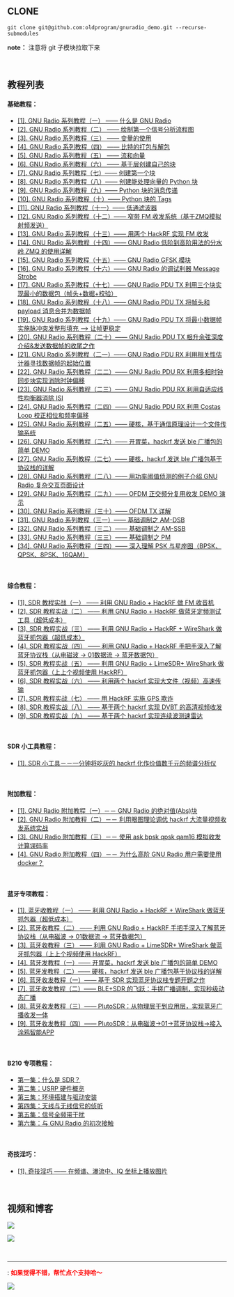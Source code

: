 ## CLONE

```shell
git clone git@github.com:oldprogram/gnuradio_demo.git --recurse-submodules
```

**note：** 注意将 git 子模块拉取下来

</br>

## 教程列表

#### 基础教程：

- [[1]. GNU Radio 系列教程（一） —— 什么是 GNU Radio][JC1]
- [[2]. GNU Radio 系列教程（二） —— 绘制第一个信号分析流程图][JC2]
- [[3]. GNU Radio 系列教程（三） —— 变量的使用][JC3] 
- [[4]. GNU Radio 系列教程（四） —— 比特的打包与解包][JC4]
- [[5]. GNU Radio 系列教程（五） —— 流和向量][JC5]
- [[6]. GNU Radio 系列教程（六） —— 基于层创建自己的块][JC6]
- [[7]. GNU Radio 系列教程（七）—— 创建第一个块][JC7]
- [[8]. GNU Radio 系列教程（八）—— 创建能处理向量的 Python 块][JC8]
- [[9]. GNU Radio 系列教程（九）—— Python 块的消息传递][JC9]
- [[10]. GNU Radio 系列教程（十）—— Python 块的 Tags][JC10]
- [[11]. GNU Radio 系列教程（十一）—— 低通滤波器][JC11]
- [[12]. GNU Radio 系列教程（十二）—— 窄带 FM 收发系统（基于ZMQ模拟射频发送）][JC12]
- [[13]. GNU Radio 系列教程（十三）—— 用两个 HackRF 实现 FM 收发][JC13]
- [[14]. GNU Radio 系列教程（十四）—— GNU Radio 低阶到高阶用法的分水岭 ZMQ 的使用详解][JC14]	
- [[15]. GNU Radio 系列教程（十五）—— GNU Radio GFSK 模块][JC15]
- [[16]. GNU Radio 系列教程（十六）—— GNU Radio 的调试利器 Message Strobe][JC16]
- [[17]. GNU Radio 系列教程（十七）—— GNU Radio PDU TX 利用三个块实现最小的数据包（帧头+数据+校验）][JC17]
- [[18]. GNU Radio 系列教程（十八）—— GNU Radio PDU TX 将帧头和 payload 消息合并为数据帧][JC18]    
- [[19]. GNU Radio 系列教程（十九）—— GNU Radio PDU TX 将最小数据帧实施脉冲突发整形填充 --> 让帧更稳定][JC19]    
- [[20]. GNU Radio 系列教程（二十）—— GNU Radio PDU TX 根升余弦深度介绍&发送数据帧的收尾之作][JC20]    
- [[21]. GNU Radio 系列教程（二一）—— GNU Radio PDU RX 利用相关性估计器寻找数据帧的起始位置][JC21]    
- [[22]. GNU Radio 系列教程（二二）—— GNU Radio PDU RX 利用多相时钟同步块实现消除时钟偏移][JC22]    
- [[23]. GNU Radio 系列教程（二三）—— GNU Radio PDU RX 利用自适应线性均衡器消除 ISI][JC23]    
- [[24]. GNU Radio 系列教程（二四）—— GNU Radio PDU RX 利用 Costas Loop 校正相位和频率偏移][JC24]    
- [[25]. GNU Radio 系列教程（二五）—— 硬核，基于通信原理设计一个文件传输系统][JC25]    
- [[26]. GNU Radio 系列教程（二六）—— 开胃菜，hackrf 发送 ble 广播包的简单 DEMO][JC26]    
- [[27]. GNU Radio 系列教程（二七）—— 硬核，hackrf 发送 ble 广播包基于协议栈的详解][JC27]    
- [[28]. GNU Radio 系列教程（二八）—— 用功率阈值侦测的例子介绍 GNU Radio 复杂交互页面设计][JC28]    
- [[29]. GNU Radio 系列教程（二九）—— OFDM 正交频分复用收发 DEMO 演示][JC29]    
- [[30]. GNU Radio 系列教程（三十）—— OFDM TX 详解][JC30]    
- [[31]. GNU Radio 系列教程（三一）—— 基础调制之 AM-DSB][JC31]    
- [[32]. GNU Radio 系列教程（三二）—— 基础调制之 AM-SSB][JC32]    
- [[33]. GNU Radio 系列教程（三三）—— 基础调制之 PM][JC33]    
- [[34]. GNU Radio 系列教程（三四）—— 深入理解 PSK 与星座图（BPSK、QPSK、8PSK、16QAM）][JC34]    


</br>

#### 综合教程：

- [[1]. SDR 教程实战（一） —— 利用 GNU Radio + HackRF 做 FM 收音机][JCX1]
- [[2]. SDR 教程实战（二） —— 利用 GNU Radio + HackRF 做蓝牙定频测试工具（超低成本）][JCX2]
- [[3]. SDR 教程实战（三） —— 利用 GNU Radio + HackRF + WireShark 做蓝牙抓包器（超低成本）][JCX3]
- [[4]. SDR 教程实战（四） —— 利用 GNU Radio + HackRF 手把手深入了解蓝牙协议栈（从电磁波 -> 01数据流 -> 蓝牙数据包）][JCX4]
- [[5]. SDR 教程实战（五） —— 利用 GNU Radio + LimeSDR+ WireShark 做蓝牙抓包器（上上个视频使用 HackRF）][JCX5]
- [[6]. SDR 教程实战（六） —— 利用两个 hackrf 实现大文件（视频）高速传输][JCX6]     
- [[7]. SDR 教程实战（七） —— 用 HackRF 实施 GPS 欺诈][JCX7]     
- [[8]. SDR 教程实战（八） —— 基于两个 hackrf 实现 DVBT 的高清视频收发][JCX8]     
- [[9]. SDR 教程实战（九） —— 基于两个 hackrf 实现连续波测速雷达][JCX9]     


</br>

#### SDR 小工具教程：

- [[1]. SDR 小工具－－一分钟将吃灰的 hackrf 化作价值数千元的频谱分析仪][JCT1]    

</br>

#### 附加教程：

- [[1]. GNU Radio 附加教程（一）－－ GNU Radio 的绝对值(Abs)块][JCK1]    
- [[2]. GNU Radio 附加教程（二）－－ 利用眼图理论调优 hackrf 大流量视频收发系统实战][JCK2]    
- [[3]. GNU Radio 附加教程（三）－－ 使用 ask bpsk qpsk qam16 模拟收发计算误码率][JCK3]    
- [[4]. GNU Radio 附加教程（四）－－ 为什么高阶 GNU Radio 用户需要使用 docker？][JCK4]    

</br>

#### 蓝牙专项教程：

- [[1]. 蓝牙收教程（一） —— 利用 GNU Radio + HackRF + WireShark 做蓝牙抓包器（超低成本）][JCX3]
- [[2]. 蓝牙收教程（二） —— 利用 GNU Radio + HackRF 手把手深入了解蓝牙协议栈（从电磁波 -> 01数据流 -> 蓝牙数据包）][JCX4]
- [[3]. 蓝牙收教程（三） —— 利用 GNU Radio + LimeSDR+ WireShark 做蓝牙抓包器（上上个视频使用 HackRF）][JCX5]
- [[4]. 蓝牙发教程（一）—— 开胃菜，hackrf 发送 ble 广播包的简单 DEMO][JC26]    
- [[5]. 蓝牙发教程（二）—— 硬核，hackrf 发送 ble 广播包基于协议栈的详解][JC27]    
- [[6]. 蓝牙收发教程（一）—— 基于 SDR 实现蓝牙协议栈专题开题之作][BLE01]    
- [[7]. 蓝牙收发教程（二）—— BLE+SDR 的飞跃：手搓广播调制，实现秒级动态广播][BLE02]    
- [[8]. 蓝牙收发教程（三）—— PlutoSDR：从物理层干到应用层，实现蓝牙广播收发一体][BLE03]    
- [[9]. 蓝牙收发教程（四）—— PlutoSDR：从电磁波->01->蓝牙协议栈->接入涂鸦智能APP][BLE04]    

</br>

#### B210 专项教程：

- [第一集：什么是 SDR？][B21001]
- [第二集：USRP 硬件概览][B21002]
- [第三集：环境搭建与驱动安装][B21003]
- [第四集：天线与无线信号的侦听][B21004]    
- [第五集：信号全频带干扰][B21005]       
- [第六集：与 GNU Radio 的初次接触][B21006]    

</br>

#### 奇技淫巧：

- [[1]. 奇技淫巧 —— 在频谱、瀑流中、IQ 坐标上播放图片][QJYQ1]    

</br>


## 视频和博客

[![][pbilibili]][#bilibili]

[![][pcnblog]][#cnblog]

</br>

---
: <font color=#FF000> **如果觉得不错，帮忙点个支持哈～**  </font>

![][px]


[JC1]:https://www.cnblogs.com/zjutlitao/p/16648432.html
[JC2]:https://www.cnblogs.com/zjutlitao/p/16655824.html#top
[JC3]:https://www.bilibili.com/video/BV1o14y1s7Km/?spm_id_from=333.788&vd_source=84f94348691c2906fc1038d54989b7e0
[JC4]:https://www.bilibili.com/video/BV1NG4y1z7mt/?spm_id_from=333.788&vd_source=84f94348691c2906fc1038d54989b7e0
[JC5]:https://www.bilibili.com/video/BV1me411u7jm/?spm_id_from=333.788&vd_source=84f94348691c2906fc1038d54989b7e0
[JC6]:https://www.bilibili.com/video/BV1814y1e7ZU/?spm_id_from=333.788&vd_source=84f94348691c2906fc1038d54989b7e0
[JC7]:https://www.bilibili.com/video/BV18V4y1g7i9/?spm_id_from=333.788&vd_source=84f94348691c2906fc1038d54989b7e0
[JC8]:https://www.bilibili.com/video/BV1MB4y1n7od/?spm_id_from=333.788&vd_source=84f94348691c2906fc1038d54989b7e0
[JC9]:https://www.bilibili.com/video/BV1DN4y1N7n1/?spm_id_from=333.788&vd_source=84f94348691c2906fc1038d54989b7e0
[JC10]:https://www.bilibili.com/video/BV1uW4y1v77Y/?spm_id_from=333.788&vd_source=84f94348691c2906fc1038d54989b7e0
[JC11]:https://www.bilibili.com/video/BV1L14y187iU/?spm_id_from=333.788&vd_source=84f94348691c2906fc1038d54989b7e0
[JC12]:https://www.bilibili.com/video/BV1ZW4y177AN/?spm_id_from=333.788&vd_source=84f94348691c2906fc1038d54989b7e0
[JC13]:https://www.bilibili.com/video/BV1TM41177Bj/?spm_id_from=333.788&vd_source=84f94348691c2906fc1038d54989b7e0
[JC14]:https://www.cnblogs.com/zjutlitao/p/17354483.html
[JC15]:https://www.bilibili.com/video/BV1ji4y1q7f9/?vd_source=84f94348691c2906fc1038d54989b7e0
[JC16]:https://www.bilibili.com/video/BV1Ye411h7bF/?spm_id_from=333.788&vd_source=84f94348691c2906fc1038d54989b7e0
[JC17]:https://www.bilibili.com/video/BV18Z421U7H8/?vd_source=84f94348691c2906fc1038d54989b7e0
[JC18]:https://www.bilibili.com/video/BV1oi421Z7BZ/?vd_source=84f94348691c2906fc1038d54989b7e0
[JC19]:https://www.bilibili.com/video/BV14x4y1D7mP/?vd_source=84f94348691c2906fc1038d54989b7e0     
[JC20]:https://www.bilibili.com/video/BV1Bp421y72W/?vd_source=84f94348691c2906fc1038d54989b7e0
[JC21]:https://www.bilibili.com/video/BV1bw4m117SW/?vd_source=84f94348691c2906fc1038d54989b7e0
[JC22]:https://www.bilibili.com/video/BV1rC41177hP/?vd_source=84f94348691c2906fc1038d54989b7e0
[JC23]:https://www.bilibili.com/video/BV15y411e7jh/?vd_source=84f94348691c2906fc1038d54989b7e0
[JC24]:https://www.bilibili.com/video/BV1jr421w7mj/?vd_source=84f94348691c2906fc1038d54989b7e0
[JC25]:https://www.bilibili.com/video/BV1rz421a7Vc/?vd_source=84f94348691c2906fc1038d54989b7e0    
[JC26]:https://www.bilibili.com/video/BV1VT421k7cA/?vd_source=84f94348691c2906fc1038d54989b7e0    
[JC27]:https://www.bilibili.com/video/BV1WWv1emEvA/?vd_source=84f94348691c2906fc1038d54989b7e0
[JC28]:https://www.bilibili.com/video/BV1pxYye6Eav/?vd_source=84f94348691c2906fc1038d54989b7e0    
[JC29]:https://www.bilibili.com/video/BV1AXc3ecETY/?vd_source=84f94348691c2906fc1038d54989b7e0   
[JC30]:https://www.bilibili.com/video/BV1B8c6eBERW/?vd_source=84f94348691c2906fc1038d54989b7e0    
[JC31]:https://www.bilibili.com/video/BV1ruwPegELP?vd_source=84f94348691c2906fc1038d54989b7e0    
[JC32]:https://www.bilibili.com/video/BV158fYYBEj3?vd_source=84f94348691c2906fc1038d54989b7e0           
[JC33]:https://www.bilibili.com/video/BV1BgfLYtEkq/?vd_source=84f94348691c2906fc1038d54989b7e0    
[JC34]:https://www.bilibili.com/video/BV1aWPUexE9h/?vd_source=e07622425aaa33ca0b1e9dafa0807cf4    



[JCT1]:https://www.bilibili.com/video/BV1YS421R75M/?vd_source=84f94348691c2906fc1038d54989b7e0    

[JCX1]:https://www.bilibili.com/video/BV1eP4y1f7rc/?spm_id_from=333.788&vd_source=84f94348691c2906fc1038d54989b7e0
[JCX2]:https://www.bilibili.com/video/BV1ft4y1L7Ve/?spm_id_from=333.788&vd_source=84f94348691c2906fc1038d54989b7e0
[JCX3]:https://www.bilibili.com/video/BV1ta4y157VV/?spm_id_from=333.788&vd_source=84f94348691c2906fc1038d54989b7e0
[JCX4]:https://www.bilibili.com/video/BV18h4y1Y7mf/?vd_source=84f94348691c2906fc1038d54989b7e0
[JCX5]:https://www.bilibili.com/video/BV1Q84y1D7tZ/?spm_id_from=333.999.0.0
[JCX6]:https://www.bilibili.com/video/BV1NJ4m1M7H3/?spm_id_from=333.1007.0.0&vd_source=84f94348691c2906fc1038d54989b7e0
[JCX7]:https://www.bilibili.com/video/BV1sZWjerEP3/?vd_source=84f94348691c2906fc1038d54989b7e0
[JCX8]:https://www.bilibili.com/video/BV1B184zaEeN/?vd_source=84f94348691c2906fc1038d54989b7e0    
[JCX9]:https://www.bilibili.com/video/BV1dhtBzXEjJ/?vd_source=84f94348691c2906fc1038d54989b7e0     
[JCK1]:https://www.bilibili.com/video/BV14K411Y7Jb/?spm_id_from=333.788&vd_source=84f94348691c2906fc1038d54989b7e0    
[JCK2]:https://www.bilibili.com/video/BV1BvNveeEGC/?vd_source=e07622425aaa33ca0b1e9dafa0807cf4     
[JCK3]:https://www.bilibili.com/video/BV1My9wYFEJP/?vd_source=e07622425aaa33ca0b1e9dafa0807cf4
[JCK4]:https://www.bilibili.com/video/BV1c89JYYEcP/?vd_source=e07622425aaa33ca0b1e9dafa0807cf4     

[BLE01]:https://www.bilibili.com/video/BV1bARMYLEGX/?share_source=copy_web&vd_source=e07622425aaa33ca0b1e9dafa0807cf4
[BLE02]:https://www.bilibili.com/video/BV1mNRhYGE5n/?share_source=copy_web&vd_source=e07622425aaa33ca0b1e9dafa0807cf4
[BLE03]:https://www.bilibili.com/video/BV1bDQ5YdEMC/?share_source=copy_web&vd_source=e07622425aaa33ca0b1e9dafa0807cf4
[BLE04]:https://www.bilibili.com/video/BV1qNXKYEE8t/?share_source=copy_web&vd_source=e07622425aaa33ca0b1e9dafa0807cf4    

[B21001]:https://www.bilibili.com/video/BV1WMhCzREyZ/?vd_source=84f94348691c2906fc1038d54989b7e0    
[B21002]:https://www.bilibili.com/video/BV15BaHzUEVo/?vd_source=84f94348691c2906fc1038d54989b7e0    
[B21003]:https://www.bilibili.com/video/BV1GjarzvEJH/?vd_source=84f94348691c2906fc1038d54989b7e0    
[B21004]:https://www.bilibili.com/video/BV1VKaqzdEbg/?vd_source=84f94348691c2906fc1038d54989b7e0         
[B21005]:https://www.bilibili.com/video/BV1ddaRzLEWv/?vd_source=84f94348691c2906fc1038d54989b7e0    
[B21006]:https://www.bilibili.com/video/BV17NHCzsEoc/?vd_source=84f94348691c2906fc1038d54989b7e0    
[B21007]:https://www.bilibili.com/video/BV1CdpjzbEkH/?vd_source=84f94348691c2906fc1038d54989b7e0    

[QJYQ1]:https://www.bilibili.com/video/BV1KtfpYFEZZ/?share_source=copy_web&vd_source=e07622425aaa33ca0b1e9dafa0807cf4    

[pbilibili]:https://tuchuang.beautifulzzzz.com:3000/?path=/e3/5aaaa5db7dfd1139793c6726f82cfc.png
[#bilibili]:https://www.bilibili.com/video/BV1eP4y1f7rc/?spm_id_from=333.788&vd_source=84f94348691c2906fc1038d54989b7e0
[pcnblog]:https://tuchuang.beautifulzzzz.com:3000/?path=/54/dd7438c03d1467afdc10bfa0dc5e72.png
[#cnblog]:https://www.cnblogs.com/zjutlitao/category/759824.html
[px]:https://tuchuang.beautifulzzzz.com:3000/?path=/7b/24abbb1cf6f0bee204045d1f3bdb34.png

<!--
[JC1_DOC]:https://github.com/oldprogram/gnuradio_demo/blob/main/基础教程/01-GNU Radio 什么是 GNU Radio/readme.md    
[JC2_DOC]:https://github.com/oldprogram/gnuradio_demo/blob/main/基础教程/02-GNU Radio 绘制第一个信号分析流程图/readme.md    
[JC14_DOC]:https://github.com/oldprogram/gnuradio_demo/blob/main/基础教程/14-GNU Radio 低阶到高阶用法的分水岭 ZMQ 的使用详解/readme.md    
[JC15_DOC]:https://github.com/oldprogram/gnuradio_demo/blob/main/基础教程/15-GNU Radio GFSK 模块/GFSK.md    
[JC16_DOC]:https://github.com/oldprogram/gnuradio_demo/blob/main/基础教程/16-GNU Radio Message Strobe/readme.md    
[JC17_DOC]:https://github.com/oldprogram/gnuradio_demo/blob/main/基础教程/17-GNU Radio PDU/1-pdu_tx_stage/readme.md    
[JC18_DOC]:https://github.com/oldprogram/gnuradio_demo/blob/main/基础教程/17-GNU Radio PDU/1-pdu_tx_stage/readme.md    
[JC19_DOC]:https://github.com/oldprogram/gnuradio_demo/blob/main/基础教程/17-GNU Radio PDU/1-pdu_tx_stage/readme.md    
[JC20_DOC]:https://github.com/oldprogram/gnuradio_demo/blob/main/基础教程/17-GNU Radio PDU/1-pdu_tx_stage/readme.md    
[JC21_DOC]:https://github.com/oldprogram/gnuradio_demo/blob/main/基础教程/17-GNU Radio PDU/2-pdu_rx/readme.md
[JC22_DOC]:https://github.com/oldprogram/gnuradio_demo/blob/main/基础教程/17-GNU Radio PDU/2-pdu_rx/readme.md    
[JC23_DOC]:https://github.com/oldprogram/gnuradio_demo/blob/main/基础教程/17-GNU Radio PDU/2-pdu_rx/readme.md       
[JC24_DOC]:https://github.com/oldprogram/gnuradio_demo/blob/main/基础教程/17-GNU Radio PDU/2-pdu_rx/readme.md    
[JC27_DOC]:https://github.com/oldprogram/gnuradio_demo/blob/main/基础教程/18-GNU Radio 蓝牙广播发送/02-hackrf 发送 ble 广播详解/readme.md     
[JC30_DOC]:https://github.com/oldprogram/gnuradio_demo/blob/main/基础教程/20-GNU Radio OFDM/02-OFDM_TX详解/README.md    
[JC31_DOC]:https://github.com/oldprogram/gnuradio_demo/blob/main/基础教程/21-GNU Radio 基础调制/01-AM_DSB/README.md    
[JC32_DOC]:https://github.com/oldprogram/gnuradio_demo/blob/main/基础教程/21-GNU Radio 基础调制/02-AM_SSB/README.md    
[JC34_DOC]:https://github.com/oldprogram/gnuradio_demo/blob/main/基础教程/21-GNU Radio 基础调制/04-PSK/README.md    

[JCX4_DOC]:https://github.com/oldprogram/gnuradio_demo/blob/main/综合教程/04- 利用 GNU Radio 和 HackRF 手把手深入了解蓝牙协议栈（从电磁波 to 01数据流 to 蓝牙数据包） /README.md
[JCX5_DOC]:https://github.com/oldprogram/gnuradio_demo/blob/main/综合教程/05- 利用 GNU Radio 和 LimeSDR 和 WireShark 做蓝牙抓包器（上上个视频使用 HackRF）/README.md
[JCX7_DOC]:https://github.com/oldprogram/gnuradio_demo/blob/main/综合教程/07-SDR GPS/01-hackrf GPS 欺诈/readme.md
[JCX9_DOC]:https://github.com/oldprogram/gnuradio_demo/blob/main/综合教程/09-基于两个 hackrf 实现连续波测速雷达/readme.md    

[JCK2_DOC]:https://github.com/oldprogram/gnuradio_demo/blob/main/附加教程/02-眼图/README.md
[JCK4_DOC]:https://github.com/oldprogram/gnuradio_demo/blob/main/附加教程/04-为什么高阶 GNU Radio 用户需要使用 Docker/readme.md

[BLE01_DOC]:https://github.com/oldprogram/gnuradio_demo/blob/main/蓝牙专项/readme.md

[B21003_DOC]:https://github.com/oldprogram/gnuradio_demo/blob/main/B210专项/03-环境搭建与驱动安装/readme.md    
[B21007_DOC]:https://github.com/oldprogram/gnuradio_demo/blob/main/B210专项/07-实现一个带有滤波功能的 FM 收音机/readme.md    

[SCROLLING_MSG1]:<顶满，双 hackrf 蓝牙广播收发实现接入涂鸦智能[跪了]><https://www.bilibili.com/opus/968720063941050403?spm_id_from=333.999.0.0>
[SCROLLING_MSG2]:<火火火，用 HackRF 实施 GPS 欺诈><https://www.bilibili.com/video/BV1sZWjerEP3/?spm_id_from=333.999.list.card_archive.click>
-->

